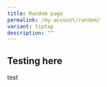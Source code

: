 ```yaml
---
title: Random page
permalink: /my-account/random/
variant: tiptap
description: ""
---
```

<h2>Testing here</h2>
<p>test</p>